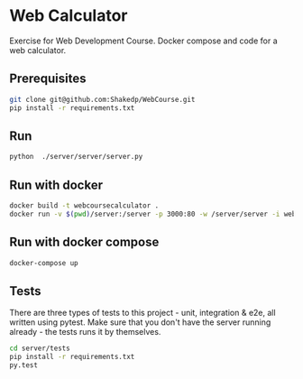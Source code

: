 # Web Calculator
Exercise for Web Development Course.
Docker compose and code for a web calculator.

## Prerequisites
```sh
git clone git@github.com:Shakedp/WebCourse.git
pip install -r requirements.txt
```

## Run
```sh
python  ./server/server/server.py
```

## Run with docker
```sh
docker build -t webcoursecalculator .
docker run -v $(pwd)/server:/server -p 3000:80 -w /server/server -i webcoursecalculator python3 server.py --host 0.0.0.0 --port 80
```

## Run with docker compose
```sh
docker-compose up
```

## Tests
There are three types of tests to this project - unit, integration & e2e, all written using pytest.
Make sure that you don't have the server running already - the tests runs it by themselves.
```sh
cd server/tests
pip install -r requirements.txt
py.test
```
